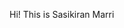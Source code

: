 Hi! This is Sasikiran Marri

<!---
Sasikiran-Marri/Sasikiran-Marri is a ✨ special ✨ repository because its `README.md` (this file) appears on your GitHub profile.
You can click the Preview link to take a look at your changes.
--->
